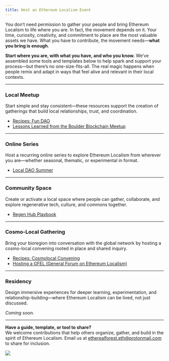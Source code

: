 ```yaml
---
title: Host an Ethereum Localism Event
---
```

You don’t need permission to gather your people and bring Ethereum Localism to life where you are. In fact, the movement depends on it. Your time, curiosity, creativity, and commitment to place are the most valuable assets we have. What you have to contribute, the movement needs—**what you bring is enough**.

**Start where you are, with what you have, and who you know.** We’ve assembled some tools and templates below to help spark and support your process—but there’s no one-size-fits-all. The real magic happens when people remix and adapt in ways that feel alive and relevant in their local contexts.

---

### Local Meetup  
Start simple and stay consistent—these resources support the creation of gatherings that build local relationships, trust, and coordination.

- [Recipes: Fun DAO](/library/Implementation-Guides/Fun-DAO)  
- [Lessons Learned from the Boulder Blockchain Meetup](/library/Implementation-Guides/Lessons-Learned-from-the-Boulder-Blockchain-Meetup)

---

### Online Series  
Host a recurring online series to explore Ethereum Localism from wherever you are—whether seasonal, thematic, or experimental in format.

- [Local DAO Summer](library/Local-DAO-Summer)

---

### Community Space  
Create or activate a local space where people can gather, collaborate, and explore regenerative tech, culture, and commons together.

- [Regen Hub Playbook](library/Implementation-Guides/Regen-Hub-Playbook)

---

### Cosmo-Local Gathering  
Bring your bioregion into conversation with the global network by hosting a cosmo-local convening rooted in place and shared inquiry.

- [Recipes: Cosmolocal Convening](/library/Implementation-Guides/Cosmolocal-Convening)  
- [Hosting a GFEL (General Forum on Ethereum Localism)](/library/Implementation-Guides/Hosting-a-GFEL)

---

### Residency  
Design immersive experiences for deeper learning, experimentation, and relationship-building—where Ethereum Localism can be lived, not just discussed.

*Coming soon.*

---

**Have a guide, template, or tool to share?**  
We welcome contributions that help others organize, gather, and build in the spirit of Ethereum Localism. Email us at etherealforest.eth@protonmail.com to share for inclusion.

![](assets/imagination-circle.png)